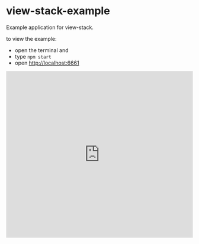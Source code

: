 # view-stack-example
Example application for view-stack.

to view the example:
- open the terminal and
- type `npm start`
- open [http://localhost:6661](http://localhost:6661)

<div style='position:relative;padding-bottom:calc(100% / 1.12)'><iframe src='https://gfycat.com/ifr/PleasingOblongBustard' frameborder='0' scrolling='no' width='100%' height='100%' style='position:absolute;top:0;left:0;' allowfullscreen></iframe></div>
